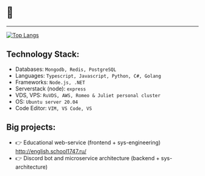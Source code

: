 # 🖖 
---
[![Top Langs](https://github-readme-stats.vercel.app/api/top-langs/?username=LCcodder&langs_count=10)](https://github.com/LCcodder/github-readme-stats)

## **Technology Stack:**
- Databases: `Mongodb, Redis, PostgreSQL`
- Languages: `Typescript, Javascript, Python, C#, Golang`
- Frameworks: `Node.js, .NET`
- Serverstack (node): `express`
- VDS, VPS: `RuVDS, AWS, Romeo & Juliet personal cluster`
- OS: `Ubuntu server 20.04`
- Code Editor: `VIM, VS Code, VS`



## **Big projects:**
- 👉 Educational web-service (frontend + sys-engineering) http://english.school1747.ru/
- 👉 Discord bot and microservice architecture (backend + sys-architecture) 

<!---
LCcodder/LCcodder is a ✨ special ✨ repository because its `README.md` (this file) appears on your GitHub profile.
You can click the Preview link to take a look at your changes.
--->
